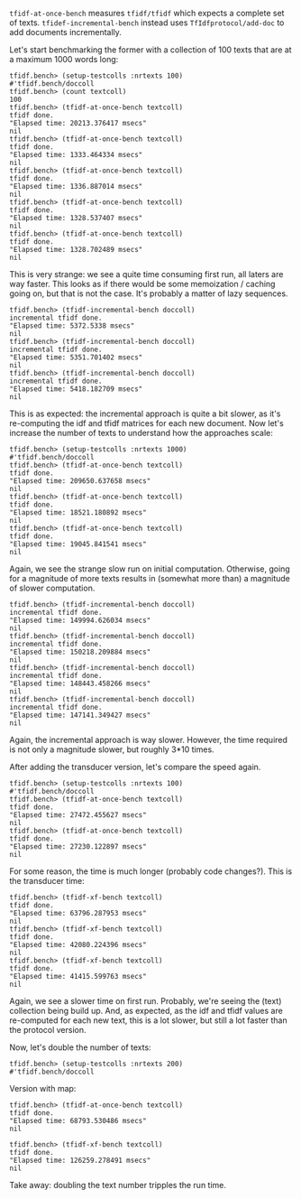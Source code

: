 `tfidf-at-once-bench` measures `tfidf/tfidf` which expects a complete set of texts. `tfidef-incremental-bench` instead uses `TfIdfprotocol/add-doc` to add documents incrementally.

Let's start benchmarking the former with a collection of 100 texts that are at a maximum 1000 words long:

    tfidf.bench> (setup-testcolls :nrtexts 100)
    #'tfidf.bench/doccoll
    tfidf.bench> (count textcoll)
    100
    tfidf.bench> (tfidf-at-once-bench textcoll)
    tfidf done.
    "Elapsed time: 20213.376417 msecs"
    nil
    tfidf.bench> (tfidf-at-once-bench textcoll)
    tfidf done.
    "Elapsed time: 1333.464334 msecs"
    nil
    tfidf.bench> (tfidf-at-once-bench textcoll)
    tfidf done.
    "Elapsed time: 1336.887014 msecs"
    nil
    tfidf.bench> (tfidf-at-once-bench textcoll)
    tfidf done.
    "Elapsed time: 1328.537407 msecs"
    nil
    tfidf.bench> (tfidf-at-once-bench textcoll)
    tfidf done.
    "Elapsed time: 1328.702489 msecs"
    nil

This is very strange: we see a quite time consuming first run, all laters are way faster. This looks as if there would be some memoization / caching going on, but that is not the case. It's probably a matter of lazy sequences.

    tfidf.bench> (tfidf-incremental-bench doccoll)
    incremental tfidf done.
    "Elapsed time: 5372.5338 msecs"
    nil
    tfidf.bench> (tfidf-incremental-bench doccoll)
    incremental tfidf done.
    "Elapsed time: 5351.701402 msecs"
    nil
    tfidf.bench> (tfidf-incremental-bench doccoll)
    incremental tfidf done.
    "Elapsed time: 5418.182709 msecs"
    nil

This is as expected: the incremental approach is quite a bit slower, as it's re-computing the idf and tfidf matrices for each new document. Now let's increase the number of texts to understand how the approaches scale:

    tfidf.bench> (setup-testcolls :nrtexts 1000)
    #'tfidf.bench/doccoll
    tfidf.bench> (tfidf-at-once-bench textcoll)
    tfidf done.
    "Elapsed time: 209650.637658 msecs"
    nil
    tfidf.bench> (tfidf-at-once-bench textcoll)
    tfidf done.
    "Elapsed time: 18521.180892 msecs"
    nil
    tfidf.bench> (tfidf-at-once-bench textcoll)
    tfidf done.
    "Elapsed time: 19045.841541 msecs"
    nil

Again, we see the strange slow run on initial computation. Otherwise, going for a magnitude of more texts results in (somewhat more than) a magnitude of slower computation.

    tfidf.bench> (tfidf-incremental-bench doccoll)
    incremental tfidf done.
    "Elapsed time: 149994.626034 msecs"
    nil
    tfidf.bench> (tfidf-incremental-bench doccoll)
    incremental tfidf done.
    "Elapsed time: 150218.209884 msecs"
    nil
    tfidf.bench> (tfidf-incremental-bench doccoll)
    incremental tfidf done.
    "Elapsed time: 148443.458266 msecs"
    nil
    tfidf.bench> (tfidf-incremental-bench doccoll)
    incremental tfidf done.
    "Elapsed time: 147141.349427 msecs"
    nil

Again, the incremental approach is way slower. However, the time required is not only a magnitude slower, but roughly 3*10 times.

After adding the transducer version, let's compare the speed again.

    tfidf.bench> (setup-testcolls :nrtexts 100)
    #'tfidf.bench/doccoll
    tfidf.bench> (tfidf-at-once-bench textcoll)
    tfidf done.
    "Elapsed time: 27472.455627 msecs"
    nil
    tfidf.bench> (tfidf-at-once-bench textcoll)
    tfidf done.
    "Elapsed time: 27230.122897 msecs"
    nil

For some reason, the time is much longer (probably code changes?).
This is the transducer time: 

    tfidf.bench> (tfidf-xf-bench textcoll)
    tfidf done.
    "Elapsed time: 63796.287953 msecs"
    nil
    tfidf.bench> (tfidf-xf-bench textcoll)
    tfidf done.
    "Elapsed time: 42080.224396 msecs"
    nil
    tfidf.bench> (tfidf-xf-bench textcoll)
    tfidf done.
    "Elapsed time: 41415.599763 msecs"
    nil

Again, we see a slower time on first run. Probably, we're seeing the (text) collection being build up. And, as expected, as the idf and tfidf values are re-computed for each new text, this is a lot slower, but still a lot faster than the protocol version.

Now, let's double the number of texts:

    tfidf.bench> (setup-testcolls :nrtexts 200)
    #'tfidf.bench/doccoll

Version with map:

	tfidf.bench> (tfidf-at-once-bench textcoll)
	tfidf done.
	"Elapsed time: 68793.530486 msecs"
	nil

	tfidf.bench> (tfidf-xf-bench textcoll)
	tfidf done.
	"Elapsed time: 126259.278491 msecs"
	nil

Take away: doubling the text number tripples the run time.
